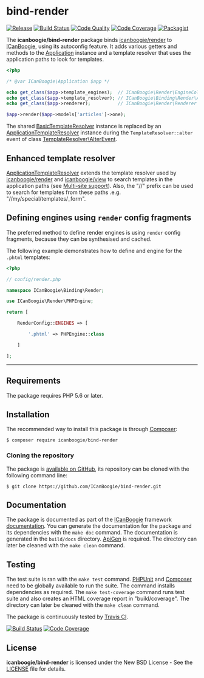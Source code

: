 # bind-render

[![Release](https://img.shields.io/packagist/v/icanboogie/bind-render.svg)](https://packagist.org/packages/icanboogie/bind-render)
[![Build Status](https://img.shields.io/travis/ICanBoogie/bind-render.svg)](http://travis-ci.org/ICanBoogie/bind-render)
[![Code Quality](https://img.shields.io/scrutinizer/g/ICanBoogie/bind-render.svg)](https://scrutinizer-ci.com/g/ICanBoogie/bind-render)
[![Code Coverage](https://img.shields.io/coveralls/ICanBoogie/bind-render.svg)](https://coveralls.io/r/ICanBoogie/bind-render)
[![Packagist](https://img.shields.io/packagist/dt/icanboogie/bind-render.svg)](https://packagist.org/packages/icanboogie/bind-render)

The **icanboogie/bind-render** package binds [icanboogie/render][] to [ICanBoogie][], using its
autoconfig feature. It adds various getters and methods to the [Application][] instance and a
template resolver that uses the application paths to look for templates.

```php
<?php

/* @var ICanBoogie\Application $app */

echo get_class($app->template_engines);  // ICanBoogie\Render\EngineCollection
echo get_class($app->template_resolver); // ICanBoogie\Binding\Render\ApplicationTemplateResolver
echo get_class($app->renderer);          // ICanBoogie\Render\Renderer

$app->render($app->models['articles']->one);
```

The shared [BasicTemplateResolver][] instance is replaced by an [ApplicationTemplateResolver][]
instance during the `TemplateResolver::alter` event of class [TemplateResolver\AlterEvent].





## Enhanced template resolver

[ApplicationTemplateResolver][] extends the template resolver used by [icanboogie/render][]
and [icanboogie/view][] to search templates in the application paths (see [Multi-site support](https://github.com/ICanBoogie/ICanBoogie#multi-site-support)).
Also, the "//" prefix can be used to search for templates from these paths .e.g.
"//my/special/templates/_form".





## Defining engines using `render` config fragments

The preferred method to define render engines is using `render` config fragments, because they
can be synthesised and cached.

The following example demonstrates how to define and engine for the `.phtml` templates:

```php
<?php

// config/render.php

namespace ICanBoogie\Binding\Render;

use ICanBoogie\Render\PHPEngine;

return [

	RenderConfig::ENGINES => [

		'.phtml' => PHPEngine::class

	]

];
```





----------





## Requirements

The package requires PHP 5.6 or later.





## Installation

The recommended way to install this package is through [Composer](http://getcomposer.org/):

	$ composer require icanboogie/bind-render





### Cloning the repository

The package is [available on GitHub](https://github.com/ICanBoogie/bind-render), its repository can be
cloned with the following command line:

	$ git clone https://github.com/ICanBoogie/bind-render.git





## Documentation

The package is documented as part of the [ICanBoogie][] framework
[documentation][]. You can generate the documentation for the package and its dependencies with
the `make doc` command. The documentation is generated in the `build/docs` directory.
[ApiGen](http://apigen.org/) is required. The directory can later be cleaned with
the `make clean` command.





## Testing

The test suite is ran with the `make test` command. [PHPUnit](https://phpunit.de/) and [Composer](http://getcomposer.org/) need to be globally available to run the suite. The command installs dependencies as required. The `make test-coverage` command runs test suite and also creates an HTML coverage report in "build/coverage". The directory can later be cleaned with the `make clean` command.

The package is continuously tested by [Travis CI](http://about.travis-ci.org/).

[![Build Status](https://img.shields.io/travis/ICanBoogie/bind-render.svg)](https://travis-ci.org/ICanBoogie/bind-render)
[![Code Coverage](https://img.shields.io/coveralls/ICanBoogie/bind-render.svg)](https://coveralls.io/r/ICanBoogie/bind-render)





## License

**icanboogie/bind-render** is licensed under the New BSD License - See the [LICENSE](LICENSE) file for details.





[documentation]:               https://icanboogie.org/api/bind-render/0.6/
[ApplicationTemplateResolver]: https://icanboogie.org/api/bind-render/0.6/class-ICanBoogie.Binding.Render.ApplicationTemplateResolver.html
[Application]:                 https://icanboogie.org/docs/4.0/the-application-class
[BasicTemplateResolver]:       https://icanboogie.org/api/render/0.6/class-ICanBoogie.Render.BasicTemplateResolver.html
[TemplateResolver\AlterEvent]: https://icanboogie.org/api/render/0.6/class-ICanBoogie.Render.TemplateResolver.AlterEvent.html
[icanboogie/module]:           https://github.com/ICanBoogie/Module
[icanboogie/render]:           https://github.com/ICanBoogie/Render
[icanboogie/view]:             https://github.com/ICanBoogie/View
[ICanBoogie]:                  https://github.com/ICanBoogie/ICanBoogie
